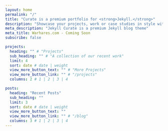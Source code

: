 ```yaml
---
layout: home
permalink: "/"
title: "Curate is a premium portfolio for <strong>Jekyll.</strong>"
description: "Showcase your projects, work or case studies in style with this markdown powered portfolio theme for Jekyll."
meta_description: "Jekyll Curate is a premium Jekyll blog theme"
meta_title: Warhares.com - Coming Soon
subscribe: false

projects:
  heading: "" # "Projects"
  sub_heading: "" # "A collection of our recent work"
  limit: 4
  sort: date # date | weight
  view_more_button_text: "" # "More Projects"
  view_more_button_link: "" # "/projects"
  columns: 2 # 1 | 2 | 3 | 4

posts:
  heading: "Recent Posts"
  sub_heading: ""
  limit: 3
  sort: date # date | weight
  view_more_button_text: ""
  view_more_button_link: "" # "/blog"
  columns: 3 # 1 | 2 | 3 | 4
---
```


